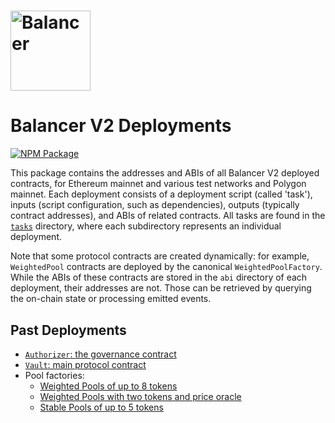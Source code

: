 # <img src="../../logo.svg" alt="Balancer" height="128px">

# Balancer V2 Deployments

[![NPM Package](https://img.shields.io/npm/v/@balancer-labs/v2-deployments.svg)](https://www.npmjs.org/package/@balancer-labs/v2-deployments)

This package contains the addresses and ABIs of all Balancer V2 deployed contracts, for Ethereum mainnet and various test networks and Polygon mainnet. Each deployment consists of a deployment script (called 'task'), inputs (script configuration, such as dependencies), outputs (typically contract addresses), and ABIs of related contracts. All tasks are found in the [`tasks`](./tasks) directory, where each subdirectory represents an individual deployment.

Note that some protocol contracts are created dynamically: for example, `WeightedPool` contracts are deployed by the canonical `WeightedPoolFactory`. While the ABIs of these contracts are stored in the `abi` directory of each deployment, their addresses are not. Those can be retrieved by querying the on-chain state or processing emitted events.

## Past Deployments

- [`Authorizer`: the governance contract](./tasks/20210418-authorizer)
- [`Vault`: main protocol contract](./tasks/20210418-vault)
- Pool factories:
  - [Weighted Pools of up to 8 tokens](./tasks/20210418-weighted-pool)
  - [Weighted Pools with two tokens and price oracle](./tasks/20210418-weighted-pool)
  - [Stable Pools of up to 5 tokens](./tasks/20210624-stable-pool)
